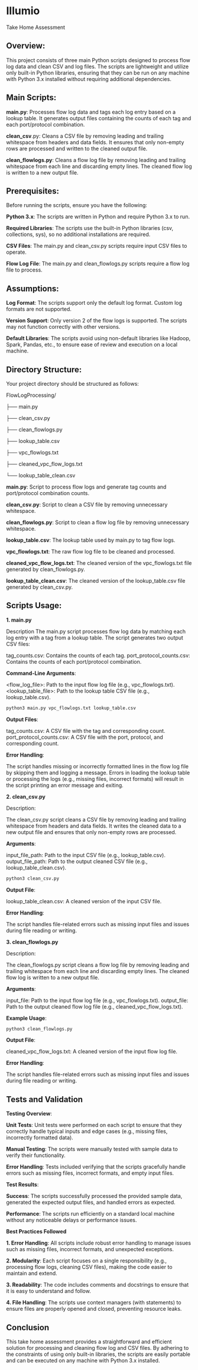 # Illumio
Take Home Assessment


## Overview: 

This project consists of three main Python scripts designed to process flow log data and clean CSV and log files. The scripts are lightweight and utilize only built-in Python libraries, ensuring that they can be run on any machine with Python 3.x installed without requiring additional dependencies.

## Main Scripts:

**main.py**: Processes flow log data and tags each log entry based on a lookup table. It generates output files containing the counts of each tag and each port/protocol combination.

**clean_csv**.py: Cleans a CSV file by removing leading and trailing whitespace from headers and data fields. It ensures that only non-empty rows are processed and written to the cleaned output file.

**clean_flowlogs.py**: Cleans a flow log file by removing leading and trailing whitespace from each line and discarding empty lines. The cleaned flow log is written to a new output file.

## Prerequisites: 
Before running the scripts, ensure you have the following:

**Python 3.x**: The scripts are written in Python and require Python 3.x to run.

**Required Libraries**: The scripts use the built-in Python libraries (csv, collections, sys), so no additional installations are required.

**CSV Files**: The main.py and clean_csv.py scripts require input CSV files to operate.

**Flow Log File**: The main.py and clean_flowlogs.py scripts require a flow log file to process.

## Assumptions:

**Log Format**: The scripts support only the default log format. Custom log formats are not supported.

**Version Support**: Only version 2 of the flow logs is supported. The scripts may not function correctly with other versions.

**Default Libraries**: The scripts avoid using non-default libraries like Hadoop, Spark, Pandas, etc., to ensure ease of review and execution on a local machine.

## Directory Structure:

Your project directory should be structured as follows:

  FlowLogProcessing/


├── main.py

├── clean_csv.py

├── clean_flowlogs.py

├── lookup_table.csv

├── vpc_flowlogs.txt

├── cleaned_vpc_flow_logs.txt

└── lookup_table_clean.csv

**main.py**: Script to process flow logs and generate tag counts and port/protocol combination counts.

**clean_csv.py**: Script to clean a CSV file by removing unnecessary whitespace.

**clean_flowlogs.py**: Script to clean a flow log file by removing unnecessary whitespace.

**lookup_table.csv**: The lookup table used by main.py to tag flow logs.

**vpc_flowlogs.txt**: The raw flow log file to be cleaned and processed.

**cleaned_vpc_flow_logs.txt**: The cleaned version of the vpc_flowlogs.txt file generated by clean_flowlogs.py.

**lookup_table_clean.csv**: The cleaned version of the lookup_table.csv file generated by clean_csv.py.

## Scripts Usage: 

**1. main.py**

Description
The main.py script processes flow log data by matching each log entry with a tag from a lookup table. The script generates two output CSV files:

tag_counts.csv: Contains the counts of each tag.
port_protocol_counts.csv: Contains the counts of each port/protocol combination.

**Command-Line Arguments**:

<flow_log_file>: Path to the input flow log file (e.g., vpc_flowlogs.txt).
<lookup_table_file>: Path to the lookup table CSV file (e.g., lookup_table.csv).

```bash
python3 main.py vpc_flowlogs.txt lookup_table.csv
```

**Output Files**:

tag_counts.csv: A CSV file with the tag and corresponding count.
port_protocol_counts.csv: A CSV file with the port, protocol, and corresponding count.

**Error Handling**:

The script handles missing or incorrectly formatted lines in the flow log file by skipping them and logging a message.
Errors in loading the lookup table or processing the logs (e.g., missing files, incorrect formats) will result in the script printing an error message and exiting.

**2. clean_csv.py**

Description:

The clean_csv.py script cleans a CSV file by removing leading and trailing whitespace from headers and data fields. It writes the cleaned data to a new output file and ensures that only non-empty rows are processed.

**Arguments**:

input_file_path: Path to the input CSV file (e.g., lookup_table.csv).
output_file_path: Path to the output cleaned CSV file (e.g., lookup_table_clean.csv).

```bash
python3 clean_csv.py
```

**Output File**:

lookup_table_clean.csv: A cleaned version of the input CSV file.

**Error Handling**:

The script handles file-related errors such as missing input files and issues during file reading or writing.

**3. clean_flowlogs.py**

Description:

The clean_flowlogs.py script cleans a flow log file by removing leading and trailing whitespace from each line and discarding empty lines. The cleaned flow log is written to a new output file.

**Arguments**:

input_file: Path to the input flow log file (e.g., vpc_flowlogs.txt).
output_file: Path to the output cleaned flow log file (e.g., cleaned_vpc_flow_logs.txt).

**Example Usage**:

```bash
python3 clean_flowlogs.py
```

**Output File**:

cleaned_vpc_flow_logs.txt: A cleaned version of the input flow log file.

**Error Handling**:

The script handles file-related errors such as missing input files and issues during file reading or writing.

## Tests and Validation

**Testing Overview**:

**Unit Tests**: Unit tests were performed on each script to ensure that they correctly handle typical inputs and edge cases (e.g., missing files, incorrectly formatted data).

**Manual Testing**: The scripts were manually tested with sample data to verify their functionality.

**Error Handling**: Tests included verifying that the scripts gracefully handle errors such as missing files, incorrect formats, and empty input files.

**Test Results**:

**Success**: The scripts successfully processed the provided sample data, generated the expected output files, and handled errors as expected.

**Performance**: The scripts run efficiently on a standard local machine without any noticeable delays or performance issues.

**Best Practices Followed**

**1. Error Handling**: All scripts include robust error handling to manage issues such as missing files, incorrect formats, and unexpected exceptions.

**2. Modularity**: Each script focuses on a single responsibility (e.g., processing flow logs, cleaning CSV files), making the code easier to maintain and extend.

**3. Readability**: The code includes comments and docstrings to ensure that it is easy to understand and follow.

**4. File Handling**: The scripts use context managers (with statements) to ensure files are properly opened and closed, preventing resource leaks.


## Conclusion

This take home assessment provides a straightforward and efficient solution for processing and cleaning flow log and CSV files. By adhering to the constraints of using only built-in libraries, the scripts are easily portable and can be executed on any machine with Python 3.x installed.

